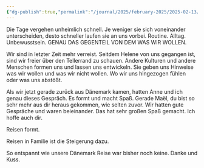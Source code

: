 ```yaml
---
{"dg-publish":true,"permalink":"/journal/2025/february-2025/2025-02-13/","noteIcon":"","created":"2025-02-13T10:59:59.209+01:00"}
---
```


Die Tage vergehen unheimlich schnell. Je weniger sie sich voneinander unterscheiden, desto schneller laufen sie an uns vorbei. Routine. Alltag. Unbewusstsein. GENAU DAS GEGENTEIL VON DEM WAS WIR WOLLEN. 

Wir sind in letzter Zeit mehr verreist. Seitdem Helene von uns gegangen ist, sind wir freier über den Tellerrand zu schauen. Andere Kulturen und andere Menschen formen uns und lassen uns entwickeln. Sie geben uns Hinweise was wir wollen und was wir nicht wollen. Wo wir uns hingezogen fühlen oder was uns abstößt. 

Als wir jetzt gerade zurück aus Dänemark kamen, hatten Anne und ich genau dieses Gespräch. Es formt und macht Spaß. Gerade Maël, du bist so sehr mehr aus dir heraus gekommen, wie selten zuvor. Wir hatten gute Gespräche und waren beieinander. Das hat sehr großen Spaß gemacht. Ich hoffe auch dir. 

Reisen formt. 

Reisen in Familie ist die Steigerung dazu. 

So entspannt wie unsere Dänemark Reise war bisher noch keine. Danke und Kuss. 